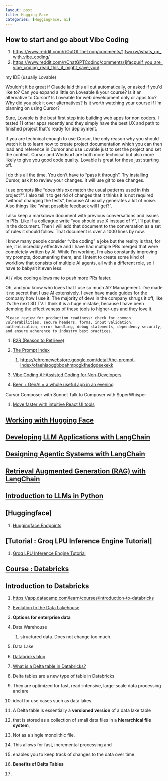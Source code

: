 ```yaml
---
layout: post
title: Hugging Face 
categories: [HuggingFace, ai] 
---
```




## How to start and go about Vibe Coding 

1. https://www.reddit.com/r/OutOfTheLoop/comments/1jfwxxw/whats_up_with_vibe_coding/
1. https://www.reddit.com/r/ChatGPTCoding/comments/1jfacpu/if_you_are_vibe_coding_read_this_it_might_save_you/

my IDE (usually Lovable)

Wouldn't it be great if Claude laid this all out automatically, or asked if you'd like to?
Can you expand a little on Loveable & your course? 
Is it an alternative to Cursor? 
Is Loveable for web development only or apps too? 
Why did you pick it over alternatives? 
Is it worth watching your course if I’m planning on using Cursor? 


Sure, Lovable is the best first step into building web apps for non coders. 
I tested 11 other apps recently and they simply have the best UX and path to finished project that's ready for deployment.

If you are technical enough to use Cursor, 
the only reason why you should watch it is to learn how to create project documentation which you can then load and reference in Cursor and use Lovable just to set the project and set the context.
Cursor and Windsurf are both more technical but also more likely to give you good code quality. 
Lovable is great for those just starting off.


I do this all the time. You don’t have to “pass it through”. 
Try installing Cursor, ask it to review your changes. It will use git to see changes.

I use prompts like “does this xxx match the usual patterns used in this project?”. 
I also tell it to get rid of changes that it thinks it is not required “without changing the tests”, because AI usually generates a lot of noise. Also things like “what possible feedback will I get?”.

I also keep a markdown document with previous conversations and issues in PRs. 
Like if a colleague write “you should use X instead of Y”, I’ll put that in the document. 
Then I will add that document to the conversation as a set of rules it should follow. That document is over a 1000 lines by now.

I know many people consider “vibe coding” a joke but the reality is that, for me, 
it is incredibly effective and I have had multiple PRs merged that were completely written by AI. 
While I’m working, I’m also constantly improving my prompts, documenting them, and 
I intent to create some kind of workflow that consists of multiple AI agents, all with a different role, so I have to babysit it even less.

AI / vibe coding allows me to push more PRs faster. 

Oh, and you know who loves that I use so much AI? Management. 
I’ve made it no secret that I use AI extensively. I even have made guides for the company how I use it. 
The majority of devs in the company shrugs it off, like it’s the next 3D TV. 
I think it is a huge mistake, because I have been demoing the effectiveness of these tools to higher-ups and they love it.


```prompt
Please review for production readiness: check for common vulnerabilities, secure headers, forms, input validation, authentication, error handling, debug statements, dependency security, and ensure adherence to industry best practices.
```

1. [R2R (Reason to Retrieve)](https://github.com/SciPhi-AI/R2R?rdt_cid=5446329927798575344)
1. [The Prompt Index](https://www.thepromptindex.com/)
    1. https://chromewebstore.google.com/detail/the-prompt-index/ofaehlaoggbboahmpogkfhedgdeekekk


1. [Vibe Coding AI-Assisted Coding for Non-Developers](https://medium.com/@niall.mcnulty/vibe-coding-b79a6d3f0caa)

1. [Beer + GenAI = a whole useful app in an evening](https://vas3k.com/notes/vibe_coding/#:~:text=For%20example%2C%20I%20started%20with,this%20prompt)

Cursor Composer with Sonnet 
Talk to Composer with SuperWhisper 

1. [Move faster with intuitive React UI tools](https://mui.com/?srsltid=AfmBOooNuPR-wt16rmbcyQVOI6QLKhtARFFXlcoqb1a5rfFniRIAU634)






## [Working with Hugging Face](https://app.datacamp.com/learn/courses/working-with-hugging-face)



## [Developing LLM Applications with LangChain](https://app.datacamp.com/learn/courses/developing-llm-applications-with-langchain)


## [Designing Agentic Systems with LangChain](https://app.datacamp.com/learn/courses/designing-agentic-systems-with-langchain)
## [Retrieval Augmented Generation (RAG) with LangChain](https://app.datacamp.com/learn/courses/retrieval-augmented-generation-rag-with-langchain)

## [Introduction to LLMs in Python](https://app.datacamp.com/learn/courses/introduction-to-llms-in-python)


## [Huggingface]

1. [Huggingface Endpoints](https://python.langchain.com/docs/integrations/llms/huggingface_endpoint/)




## [Tutorial : Groq LPU Inference Engine Tutorial]

1. [Groq LPU Inference Engine Tutorial](https://www.datacamp.com/tutorial/groq-lpu-inference)



## [Course : Databricks](https://app.datacamp.com/learn/courses?technologies=22)

## Introduction to Databricks

1. https://app.datacamp.com/learn/courses/introduction-to-databricks

1. [Evolution to the Data Lakehouse](https://www.databricks.com/blog/2021/05/19/evolution-to-the-data-lakehouse.html)

1. **Options for enterprise data** 
1. Data Warehouse 
    1. structured data. Does not change too much. 
1. Data Lake 



1. [Databricks blog](https://www.databricks.com/blog)

1. [What is a Delta table in Databricks?](https://medium.com/event-driven-utopia/what-is-delta-table-in-databricks-b660b80ecc5a)

1. Delta tables are a new type of table in Databricks 
1. They are optimized for fast, read-intensive, large-scale data processing and are 
1. ideal for use cases such as data lakes.
1. A Delta table is essentially a **versioned version** of a data lake table 
1. that is stored as a collection of small data files in a **hierarchical file system**, 
1. Not as a single monolithic file. 
1. This allows for fast, incremental processing and 
1. enables you to keep track of changes to the data over time.

1. **Benefits of Delta Tables** 
1. 


